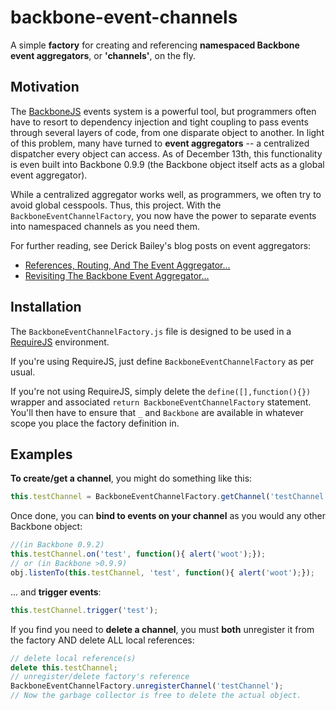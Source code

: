 backbone-event-channels
=======================

A simple **factory** for creating and referencing **namespaced Backbone event aggregators**, or **'channels'**, on the fly.

Motivation
----------
The [BackboneJS](http://backbonejs.org/) events system is a powerful tool, but programmers often have to resort to dependency injection and tight coupling to pass events through several layers of code, from one disparate object to another. In light of this problem, many have turned to **event aggregators** -- a centralized dispatcher every object can access. As of December 13th, this functionality is even built into Backbone 0.9.9 (the Backbone object itself acts as a global event aggregator). 

While a centralized aggregator works well, as programmers, we often try to avoid global cesspools. Thus, this project. With the `BackboneEventChannelFactory`, you now have the power to separate events into namespaced channels as you need them.

For further reading, see Derick Bailey's blog posts on event aggregators:
* [References, Routing, And The Event Aggregator...](http://lostechies.com/derickbailey/2011/07/19/references-routing-and-the-event-aggregator-coordinating-views-in-backbone-js/)
* [Revisiting The Backbone Event Aggregator...](http://lostechies.com/derickbailey/2012/04/03/revisiting-the-backbone-event-aggregator-lessons-learned/)

Installation
------------
The `BackboneEventChannelFactory.js` file is designed to be used in a [RequireJS](http://requirejs.org/) environment.

If you're using RequireJS, just define `BackboneEventChannelFactory` as per usual.

If you're not using RequireJS, simply delete the `define([],function(){})` wrapper and associated `return BackboneEventChannelFactory` statement. You'll then have to ensure that `_` and `Backbone` are available in whatever scope you place the factory definition in.

Examples
--------
**To create/get a channel**, you might do something like this:
```javascript
this.testChannel = BackboneEventChannelFactory.getChannel('testChannel');
```

Once done, you can **bind to events on your channel** as you would any other Backbone object:
```javascript
//(in Backbone 0.9.2)
this.testChannel.on('test', function(){ alert('woot');});
// or (in Backbone >0.9.9)
obj.listenTo(this.testChannel, 'test', function(){ alert('woot');});
```

... and **trigger events**:
```javascript
this.testChannel.trigger('test');
```

If you find you need to **delete a channel**, you must **both** unregister it from the factory AND delete ALL local references:
```javascript
// delete local reference(s)
delete this.testChannel;
// unregister/delete factory's reference
BackboneEventChannelFactory.unregisterChannel('testChannel');
// Now the garbage collector is free to delete the actual object.
```
